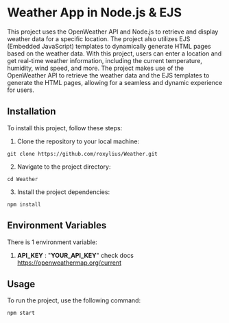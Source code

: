 # Weather App in Node.js & EJS

This project uses the OpenWeather API and Node.js to retrieve and display weather data for a specific location. The project also utilizes EJS (Embedded JavaScript) templates to dynamically generate HTML pages based on the weather data. With this project, users can enter a location and get real-time weather information, including the current temperature, humidity, wind speed, and more. The project makes use of the OpenWeather API to retrieve the weather data and the EJS templates to generate the HTML pages, allowing for a seamless and dynamic experience for users.

## Installation

To install this project, follow these steps:

1. Clone the repository to your local machine:

```
git clone https://github.com/roxylius/Weather.git
```

2. Navigate to the project directory:

```
cd Weather
```

3. Install the project dependencies:

```
npm install
```

## Environment Variables

There is 1 environment variable:

1. **API_KEY** : "**YOUR_API_KEY**" check docs https://openweathermap.org/current 

## Usage

To run the project, use the following command:

```
npm start
```
